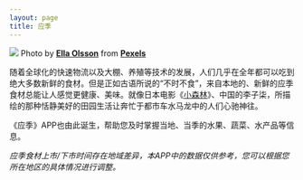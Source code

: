 ```yaml
---
layout: page
title: 应季
---
```

![](https://note.youdao.com/yws/api/personal/file/C401141B27BF4ED8B94129D3F2B2069A?method=download&shareKey=7af563659ca6b0ea3b22cba4d17fc05b)
Photo by **[Ella Olsson](https://www.pexels.com/@ella-olsson-572949?utm_content=attributionCopyText&utm_medium=referral&utm_source=pexels)** from **[Pexels](https://www.pexels.com/photo/flat-lay-photography-of-vegetable-salad-on-plate-1640777/?utm_content=attributionCopyText&utm_medium=referral&utm_source=pexels)**

随着全球化的快速物流以及大棚、养殖等技术的发展，人们几乎在全年都可以吃到绝大多数新鲜的食材。但是正如古语所说的“不时不食”，来自本地的、新鲜的应季食材总能让人感觉更健康、美味。就像日本电影《[小森林](https://movie.douban.com/subject/25814705/)》、中国的李子柒，所描绘的那种恬静美好的田园生活让奔忙于都市车水马龙中的人们心驰神往。

《应季》APP也由此诞生，帮助您及时掌握当地、当季的水果、蔬菜、水产品等信息。

*应季食材上市/下市时间存在地域差异，本APP中的数据仅供参考，您可以根据您所在地区的具体情况进行调整。*
